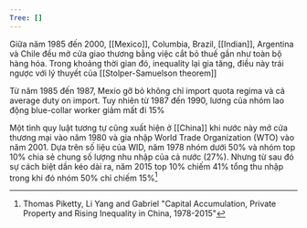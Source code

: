 ```yaml
---
Tree: []
---
```

Giữa năm 1985 đến 2000, [[Mexico]], Columbia, Brazil, [[Indian]], Argentina và Chile đều mở cửa giao thương bằng việc cắt bỏ thuế gần như toàn bộ hàng hóa. Trong khoảng thời gian đó, inequality lại gia tăng, điều này trái ngược với lý thuyết của [[Stolper-Samuelson theorem]]

Từ năm 1985 đến 1987, Mexio gỡ bỏ không chỉ import quota regima và cả average duty on import. Tuy nhiên từ 1987 đến 1990, lương của nhóm lao động blue-collar worker giảm mất đi 15%  

Một tình quy luật tương tự cũng xuất hiện ở [[China]] khi nước này mở cửa thương mại vào năm 1980 và gia nhập World Trade Organization (WTO) vào năm 2001. Dựa trên số liệu của WID, năm 1978 nhóm dưới 50% và nhóm top 10% chia sẻ chung số lượng nhu nhập của cả nước (27%). Nhưng từ sau đó sự cách biệt dần kéo dài ra, năm 2015 top 10% chiếm 41% tổng thu nhập trong khi đó nhóm 50% chỉ chiếm 15%[^1]

[^1]: Thomas Piketty, Li Yang and Gabriel "Capital Accumulation, Private Property and Rising Inequality in China, 1978-2015"